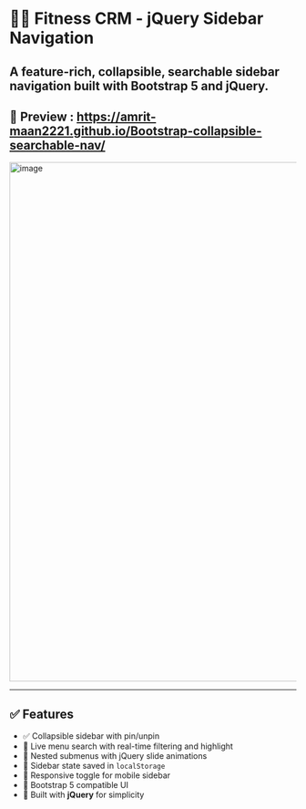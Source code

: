 # 🏋️‍♂️ Fitness CRM - jQuery Sidebar Navigation

A feature-rich, collapsible, searchable **sidebar navigation** built with **Bootstrap 5** and **jQuery**.
---

## 📸 Preview : https://amrit-maan2221.github.io/Bootstrap-collapsible-searchable-nav/

<img width="1918" height="911" alt="image" src="https://github.com/user-attachments/assets/49fe9d11-b570-4835-bb0e-d4ec52925c3f" />


---

## ✅ Features

- ✅ Collapsible sidebar with pin/unpin
- 🔎 Live menu search with real-time filtering and highlight
- 📁 Nested submenus with jQuery slide animations
- 💾 Sidebar state saved in `localStorage`
- 📱 Responsive toggle for mobile sidebar
- 🎨 Bootstrap 5 compatible UI
- 🧠 Built with **jQuery** for simplicity
